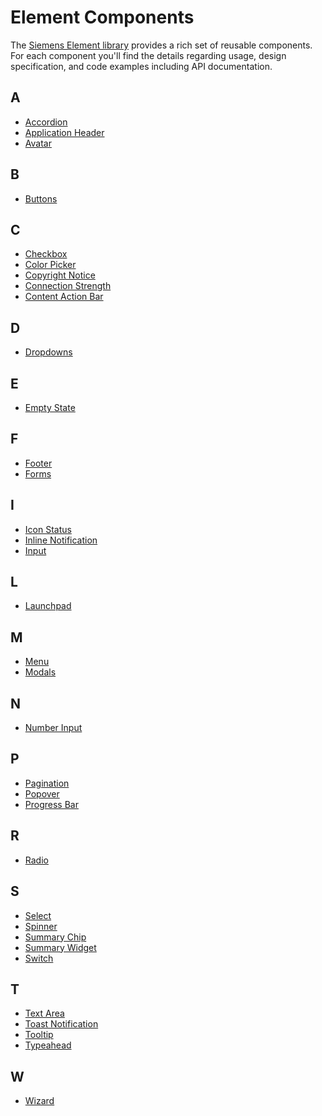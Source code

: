 # Element Components

The [Siemens Element library](https://github.com/siemens/element)
provides a rich set of reusable components. For each component you'll find the
details regarding usage, design specification, and code examples including API
documentation.

## A

- [Accordion](layout-navigation/accordion.md)
- [Application Header](layout-navigation/application-header.md)
- [Avatar](status-notifications/avatar.md)

## B

- [Buttons](buttons-menus/buttons.md)

## C

- [Checkbox](forms-inputs/checkbox.md)
- [Color Picker](forms-inputs/color-picker.md)
- [Copyright Notice](status-notifications/copyright-notice.md)
- [Connection Strength](status-notifications/connection-strength.md)
- [Content Action Bar](buttons-menus/content-actions.md)

## D

- [Dropdowns](buttons-menus/dropdowns.md)

## E

- [Empty State](status-notifications/empty-state.md)

## F

- [Footer](layout-navigation/footer.md)
- [Forms](forms-inputs/forms.md)

## I

- [Icon Status](status-notifications/icon-status.md)
- [Inline Notification](status-notifications/inline-notification.md)
- [Input](forms-inputs/input.md)

## L

- [Launchpad](layout-navigation/launchpad.md)

## M

- [Menu](buttons-menus/menu.md)
- [Modals](layout-navigation/modals.md)

## N

- [Number Input](forms-inputs/number-input.md)

## P

- [Pagination](layout-navigation/pagination.md)
- [Popover](status-notifications/popover.md)
- [Progress Bar](progress-indication/progress-bar.md)

## R

- [Radio](forms-inputs/radio.md)

## S

- [Select](forms-inputs/select.md)
- [Spinner](progress-indication/spinner.md)
- [Summary Chip](status-notifications/summary-chip.md)
- [Summary Widget](status-notifications/summary-widget.md)
- [Switch](forms-inputs/switch.md)

## T

- [Text Area](forms-inputs/text-area.md)
- [Toast Notification](status-notifications/toast-notification.md)
- [Tooltip](status-notifications/tooltip.md)
- [Typeahead](sorting-filtering/typeahead.md)

## W

- [Wizard](layout-navigation/wizard.md)
